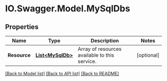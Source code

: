 # IO.Swagger.Model.MySqlDbs
## Properties

Name | Type | Description | Notes
------------ | ------------- | ------------- | -------------
**Resource** | [**List&lt;MySqlDb&gt;**](MySqlDb.md) | Array of resources available to this service. | [optional] 

[[Back to Model list]](../README.md#documentation-for-models) [[Back to API list]](../README.md#documentation-for-api-endpoints) [[Back to README]](../README.md)

